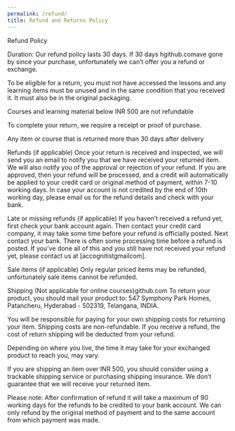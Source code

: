 ```yaml
---
permalink: /refund/
title: Refund and Returns Policy
---
```


Refund Policy


Duration: Our refund policy lasts 30 days. If 30 days hgithub.comave gone by since your purchase, unfortunately we can’t offer you a refund or exchange.

To be eligible for a return, you must not have accessed the lessons and any learning items must be unused and in the same condition that you received it. It must also be in the original packaging.

Courses and learning material below INR 500 are not refundable

To complete your return, we require a receipt or proof of purchase.

Any item or course that is returned more than 30 days after delivery

Refunds (if applicable)
Once your return is received and inspected, we will send you an email to notify you that we have received your returned item. We will also notify you of the approval or rejection of your refund.
If you are approved, then your refund will be processed, and a credit will automatically be applied to your credit card or original method of payment, within 7-10 working days. In case your account is not credited by the end of 10th working day, please email us for the refund details and check with your bank.

Late or missing refunds (if applicable)
If you haven’t received a refund yet, first check your bank account again.
Then contact your credit card company, it may take some time before your refund is officially posted.
Next contact your bank. There is often some processing time before a refund is posted.
If you’ve done all of this and you still have not received your refund yet, please contact us at [ac<dot>cognitist<at>gmail<dot>com].

Sale items (if applicable)
Only regular priced items may be refunded, unfortunately sale items cannot be refunded.


Shipping (Not applicable for online courses)github.com
To return your product, you should mail your product to: 547 Symphony Park Homes, Patancheru, Hyderabad - 502319, Telangana, INDIA.

You will be responsible for paying for your own shipping costs for returning your item. Shipping costs are non-refundable. If you receive a refund, the cost of return shipping will be deducted from your refund.

Depending on where you live, the time it may take for your exchanged product to reach you, may vary.

If you are shipping an item over INR 500, you should consider using a trackable shipping service or purchasing shipping insurance. We don’t guarantee that we will receive your returned item.

Please note: After confirmation of refund it will take a maximum of 90 working days for the refunds to be credited to your bank account. We can only refund by the original method of payment and to the same account from which payment was made.


